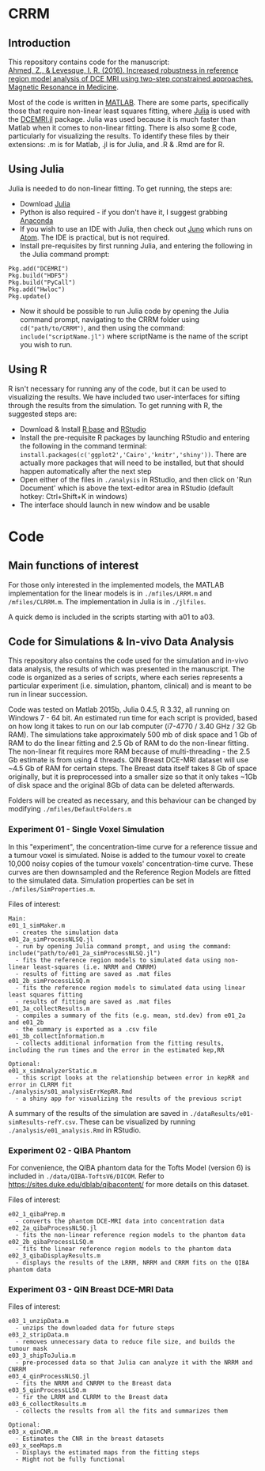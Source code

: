 # CRRM

## Introduction

This repository contains code for the manuscript:  
[Ahmed, Z., & Levesque, I. R. (2016). Increased robustness in reference region model analysis of DCE MRI using two-step constrained approaches. Magnetic Resonance in Medicine](http://doi.org/10.1002/mrm.26530).

Most of the code is written in [MATLAB](https://www.mathworks.com/products/matlab/).
There are some parts, specifically those that require non-linear least squares fitting, where [Julia](http://julialang.org/) is used with the [DCEMRI.jl](https://github.com/davidssmith/DCEMRI.jl) package.
Julia was used because it is much faster than Matlab when it comes to non-linear fitting.
There is also some [R](https://cloud.r-project.org/index.html) code, particularly for visualizing the results.
To identify these files by their extensions: .m is for Matlab, .jl is for Julia, and .R & .Rmd are for R.

## Using Julia

Julia is needed to do non-linear fitting. To get running, the steps are:

- Download [Julia](http://julialang.org/)
- Python is also required - if you don't have it, I suggest grabbing [Anaconda](https://www.continuum.io/downloads)
- If you wish to use an IDE with Julia, then check out [Juno](http://junolab.org/) which runs on [Atom](https://atom.io/). The IDE is practical, but is not required.
- Install pre-requisites by first running Julia, and entering the following in the Julia command prompt:
```
Pkg.add("DCEMRI")
Pkg.build("HDF5")
Pkg.build("PyCall")
Pkg.add("Hwloc")
Pkg.update()
```
- Now it should be possible to run Julia code by opening the Julia command prompt, navigating to the CRRM folder using `cd("path/to/CRRM")`, and then using the command: `include("scriptName.jl")` where scriptName is the name of the script you wish to run.

## Using R

R isn't necessary for running any of the code, but it can be used to visualizing the results.
We have included two user-interfaces for sifting through the results from the simulation.
To get running with R, the suggested steps are:

- Download & Install [R base](https://www.r-project.org/) and [RStudio](https://www.rstudio.com/products/rstudio/download/)
- Install the pre-requisite R packages by launching RStudio and entering the following in the command terminal:
`install.packages(c('ggplot2','Cairo','knitr','shiny'))`. There are actually more packages that will need to be installed, but that should happen automatically after the next step
- Open either of the files in `./analysis` in RStudio, and then click on 'Run Document' which is above the text-editor area in RStudio (default hotkey: Ctrl+Shift+K in windows)
- The interface should launch in new window and be usable

# Code

## Main functions of interest

For those only interested in the implemented models, the MATLAB implementation for the linear models is in `./mfiles/LRRM.m` and `/mfiles/CLRRM.m`.
The implementation in Julia is in `./jlfiles`.

A quick demo is included in the scripts starting with a01 to a03.

## Code for Simulations & In-vivo Data Analysis

This repository also contains the code used for the simulation and in-vivo data analysis, the results of which was presented in the manuscript.
The code is organized as a series of scripts, where each series represents a particular experiment (i.e. simulation, phantom, clinical) and is meant to be run in linear succession.

Code was tested on Matlab 2015b, Julia 0.4.5, R 3.32, all running on Windows 7 - 64 bit.
An estimated run time for each script is provided, based on how long it takes to run on our lab computer (i7-4770 / 3.40 GHz / 32 Gb RAM).
The simulations take approximately 500 mb of disk space and 1 Gb of RAM to do the linear fitting and 2.5 Gb of RAM to do the non-linear fitting.
The non-linear fit requires more RAM because of multi-threading - the 2.5 Gb estimate is from using 4 threads.
QIN Breast DCE-MRI dataset will use ~4.5 Gb of RAM for certain steps.
The Breast data itself takes 8 Gb of space originally, but it is preprocessed into a smaller size so that it only takes ~1Gb of disk space and the original 8Gb of data can be deleted afterwards.

Folders will be created as necessary, and this behaviour can be changed by modifying `./mfiles/DefaultFolders.m`

### Experiment 01 - Single Voxel Simulation

In this "experiment", the concentration-time curve for a reference tissue and a tumour voxel is simulated.
Noise is added to the tumour voxel to create 10,000 noisy copies of the tumour voxels' concentration-time curve.
These curves are then downsampled and the Reference Region Models are fitted to the simulated data.
Simulation properties can be set in `./mfiles/SimProperties.m`.

Files of interest:
```
Main:
e01_1_simMaker.m
  - creates the simulation data
e01_2a_simProcessNLSQ.jl
  - run by opening Julia command prompt, and using the command: include("path/to/e01_2a_simProcessNLSQ.jl")
  - fits the reference region models to simulated data using non-linear least-squares (i.e. NRRM and CNRRM)
  - results of fitting are saved as .mat files
e01_2b_simProcessLLSQ.m
  - fits the reference region models to simulated data using linear least squares fitting
  - results of fitting are saved as .mat files
e01_3a_collectResults.m
  - compiles a summary of the fits (e.g. mean, std.dev) from e01_2a and e01_2b
  - the summary is exported as a .csv file
e01_3b_collectInformation.m
  - collects additional information from the fitting results, including the run times and the error in the estimated kep,RR

Optional:
e01_x_simAnalyzerStatic.m
  - this script looks at the relationship between error in kepRR and error in CLRRM fit
./analysis/s01_analysisErrKepRR.Rmd
  - a shiny app for visualizing the results of the previous script
```

A summary of the results of the simulation are saved in `./dataResults/e01-simResults-refY.csv`.
These can be visualized by running `./analysis/e01_analysis.Rmd` in RStudio.

### Experiment 02 - QIBA Phantom

For convenience, the QIBA phantom data for the Tofts Model (version 6) is included in `./data/QIBA-ToftsV6/DICOM`.
Refer to https://sites.duke.edu/dblab/qibacontent/ for more details on this dataset.

Files of interest:
```
e02_1_qibaPrep.m
  - converts the phantom DCE-MRI data into concentration data
e02_2a_qibaProcessNLSQ.jl
  - fits the non-linear reference region models to the phantom data
e02_2b_qibaProcessLLSQ.m
  - fits the linear reference region models to the phantom data
e02_3_qibaDisplayResults.m
  - displays the results of the LRRM, NRRM and CRRM fits on the QIBA phantom data
```

### Experiment 03 - QIN Breast DCE-MRI Data

Files of interest:
```
e03_1_unzipData.m
  - unzips the downloaded data for future steps
e03_2_stripData.m
  - removes unnecessary data to reduce file size, and builds the tumour mask
e03_3_shipToJulia.m
  - pre-processed data so that Julia can analyze it with the NRRM and CNRRM
e03_4_qinProcessNLSQ.jl
  - fits the NRRM and CNRRM to the Breast data
e03_5_qinProcessLLSQ.m
  - fir the LRRM and CLRRM to the Breast data
e03_6_collectResults.m
  - collects the results from all the fits and summarizes them

Optional:
e03_x_qinCNR.m
  - Estimates the CNR in the breast datasets
e03_x_seeMaps.m
  - Displays the estimated maps from the fitting steps
  - Might not be fully functional
```
